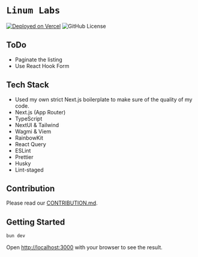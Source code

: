 # `Linum Labs`

[![Deployed on Vercel](https://therealsujitk-vercel-badge.vercel.app/?app=linum-labs)](https://linum-labs.homaun.link/)
![GitHub License](https://img.shields.io/github/license/meness/linum-labs)

## ToDo

- Paginate the listing
- Use React Hook Form

## Tech Stack

- Used my own strict Next.js boilerplate to make sure of the quality of my code.
- Next.js (App Router)
- TypeScript
- NextUI & Tailwind
- Wagmi & Viem
- RainbowKit
- React Query
- ESLint
- Prettier
- Husky
- Lint-staged

## Contribution

Please read our [CONTRIBUTION.md](https://github.com/meness/linum-labs/CONTRIBUTION.md).

## Getting Started

```bash
bun dev
```

Open [http://localhost:3000](http://localhost:3000) with your browser to see the result.
